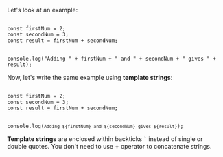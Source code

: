 Let's look at an example:

<codeblock language="javascript" type="lesson">
<code>
const firstNum = 2;
const secondNum = 3;
const result = firstNum + secondNum;

console.log("Adding " + firstNum + " and " + secondNum + " gives " + result);
</code>
</codeblock>

Now, let's write the same example using **template strings**:

<codeblock language="javascript" type="lesson">
<code>
const firstNum = 2;
const secondNum = 3;
const result = firstNum + secondNum;

console.log(`Adding ${firstNum} and ${secondNum} gives ${result}`);
</code>
</codeblock>

**Template strings** are enclosed within
backticks `` ` `` instead of single or
double quotes. You don't need to use
**+** operator to concatenate strings.
